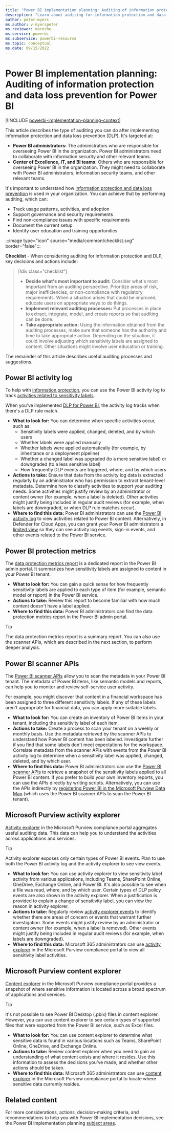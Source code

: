 ```yaml
---
title: "Power BI implementation planning: Auditing of information protection and data loss prevention for Power BI"
description: "Learn about auditing for information protection and data loss prevention for Power BI."
author: peter-myers
ms.author: v-myerspeter
ms.reviewer: maroche
ms.service: powerbi
ms.subservice: powerbi-resource
ms.topic: conceptual
ms.date: 09/15/2022
---
```


# Power BI implementation planning: Auditing of information protection and data loss prevention for Power BI

[!INCLUDE [powerbi-implementation-planning-context](includes/powerbi-implementation-planning-context.md)]

This article describes the type of auditing you can do after implementing information protection and data loss prevention (DLP). It's targeted at:

- **Power BI administrators:** The administrators who are responsible for overseeing Power BI in the organization. Power BI administrators need to collaborate with information security and other relevant teams.
- **Center of Excellence, IT, and BI teams:** Others who are responsible for overseeing Power BI in the organization. They might need to collaborate with Power BI administrators, information security teams, and other relevant teams.

It's important to understand how [information protection and data loss prevention](powerbi-implementation-planning-info-protection-data-loss-prevention-overview.md) is used in your organization. You can achieve that by performing auditing, which can:

- Track usage patterns, activities, and adoption
- Support governance and security requirements
- Find non-compliance issues with specific requirements
- Document the current setup
- Identify user education and training opportunities

:::image type="icon" source="media/common/checklist.svg" border="false":::

**Checklist** - When considering auditing for information protection and DLP, key decisions and actions include:

> [!div class="checklist"]
> - **Decide what's most important to audit:** Consider what's most important from an auditing perspective. Prioritize areas of risk, major inefficiencies, or non-compliance with regulatory requirements. When a situation arises that could be improved, educate users on appropriate ways to do things.
> - **Implement relevant auditing processes:** Put processes in place to extract, integrate, model, and create reports so that auditing can be done.
> - **Take appropriate action:** Using the information obtained from the auditing processes, make sure that someone has the authority and time to take appropriate action. Depending on the situation, it could involve adjusting which sensitivity labels are assigned to content. Other situations might involve user education or training.

The remainder of this article describes useful auditing processes and suggestions.

## Power BI activity log

To help with [information protection](powerbi-implementation-planning-info-protection.md), you can use the Power BI activity log to track [activities related to sensitivity labels](/power-bi/enterprise/service-security-sensitivity-label-audit-schema).

When you've implemented [DLP for Power BI](powerbi-implementation-planning-data-loss-prevention.md), the activity log tracks when there's a DLP rule match.

- **What to look for:** You can determine when specific activities occur, such as:
  - Sensitivity labels were applied, changed, deleted, and by which users
  - Whether labels were applied manually
  - Whether labels were applied automatically (for example, by inheritance or a deployment pipeline)
  - Whether a changed label was upgraded (to a more sensitive label) or downgraded (to a less sensitive label)
  - How frequently DLP events are triggered, where, and by which users
- **Actions to take:** Ensure that data from the activity log data is extracted regularly by an administrator who has permission to extract tenant-level metadata. Determine how to classify activities to support your auditing needs. Some activities might justify review by an administrator or content owner (for example, when a label is deleted). Other activities might justify being included in regular audit reviews (for example, when labels are downgraded, or when DLP rule matches occur).
- **Where to find this data:** Power BI administrators can use the [Power BI activity log](/power-bi/enterprise/service-admin-auditing) to view activities related to Power BI content. Alternatively, in Defender for Cloud Apps, you can grant your Power BI administrators a [limited view](/power-bi/enterprise/service-security-using-defender-for-cloud-apps-controls#power-bi-admin-role-in-defender-for-cloud-apps) so they can see activity log events, sign-in events, and other events related to the Power BI service.

## Power BI protection metrics

The [data protection metrics report](/fabric/governance/use-microsoft-purview-hub) is a dedicated report in the Power BI admin portal. It summarizes how sensitivity labels are assigned to content in your Power BI tenant.

- **What to look for:** You can gain a quick sense for how frequently sensitivity labels are applied to each type of item (for example, semantic model or report) in the Power BI service.
- **Actions to take:** Review this report to become familiar with how much content doesn't have a label applied.
- **Where to find this data:** Power BI administrators can find the data protection metrics report in the Power BI admin portal.

> [!TIP]
> The data protection metrics report is a summary report. You can also use the scanner APIs, which are described in the next section, to perform deeper analysis.

## Power BI scanner APIs

The [Power BI scanner APIs](/power-bi/enterprise/service-admin-metadata-scanning) allow you to scan the metadata in your Power BI tenant. The metadata of Power BI items, like semantic models and reports, can help you to monitor and review self-service user activity.

For example, you might discover that content in a financial workspace has been assigned to three different sensitivity labels. If any of these labels aren't appropriate for financial data, you can apply more suitable labels.

- **What to look for:** You can create an inventory of Power BI items in your tenant, including the sensitivity label of each item.
- **Actions to take:** Create a process to scan your tenant on a weekly or monthly basis. Use the metadata retrieved by the scanner APIs to understand how Power BI content has been labeled. Investigate further if you find that some labels don't meet expectations for the workspace. Correlate metadata from the scanner APIs with events from the Power BI activity log to determine when a sensitivity label was applied, changed, deleted, and by which user.
- **Where to find this data:** Power BI administrators can use the [Power BI scanner APIs](/power-bi/enterprise/service-admin-metadata-scanning) to retrieve a snapshot of the sensitivity labels applied to all Power BI content. If you prefer to build your own inventory reports, you can use the APIs directly by writing scripts. Alternatively, you can use the APIs indirectly by [registering Power BI in the Microsoft Purview Data Map](/azure/purview/register-scan-power-bi-tenant) (which uses the Power BI scanner APIs to scan the Power BI tenant).

## Microsoft Purview activity explorer

[Activity explorer](/microsoft-365/compliance/data-classification-activity-explorer) in the Microsoft Purview compliance portal aggregates useful auditing data. This data can help you to understand the activities across applications and services.

> [!TIP]
> Activity explorer exposes only certain types of Power BI events. Plan to use both the Power BI activity log and the activity explorer to see view events.

- **What to look for:** You can use activity explorer to view sensitivity label activity from various applications, including Teams, SharePoint Online, OneDrive, Exchange Online, and Power BI. It's also possible to see when a file was read, where, and by which user. Certain types of DLP policy events are also shown in the activity explorer. When a justification is provided to explain a change of sensitivity label, you can view the reason in activity explorer.
- **Actions to take:** Regularly review [activity explorer events](/microsoft-365/compliance/data-classification-activity-explorer-available-events) to identify whether there are areas of concern or events that warrant further investigation. Some events might justify review by an administrator or content owner (for example, when a label is removed). Other events might justify being included in regular audit reviews (for example, when labels are downgraded).
- **Where to find this data:** Microsoft 365 administrators can use [activity explorer](/microsoft-365/compliance/data-classification-activity-explorer) in the Microsoft Purview compliance portal to view all sensitivity label activities.

## Microsoft Purview content explorer

[Content explorer](/microsoft-365/compliance/data-classification-content-explorer) in the Microsoft Purview compliance portal provides a snapshot of where sensitive information is located across a broad spectrum of applications and services.

> [!TIP]
> It's not possible to see Power BI Desktop (.pbix) files in content explorer. However, you can use content explorer to see certain types of supported files that were exported from the Power BI service, such as Excel files.

- **What to look for:** You can use content explorer to determine what sensitive data is found in various locations such as Teams, SharePoint Online, OneDrive, and Exchange Online.
- **Actions to take:** Review content explorer when you need to gain an understanding of what content exists and where it resides. Use this information to assess the decisions you've made, and whether other actions should be taken.
- **Where to find this data:** Microsoft 365 administrators can use [content explorer](/microsoft-365/compliance/data-classification-content-explorer) in the Microsoft Purview compliance portal to locate where sensitive data currently resides.

## Related content

For more considerations, actions, decision-making criteria, and recommendations to help you with Power BI implementation decisions, see the Power BI implementation planning [subject areas](powerbi-implementation-planning-introduction.md#subject-areas).
